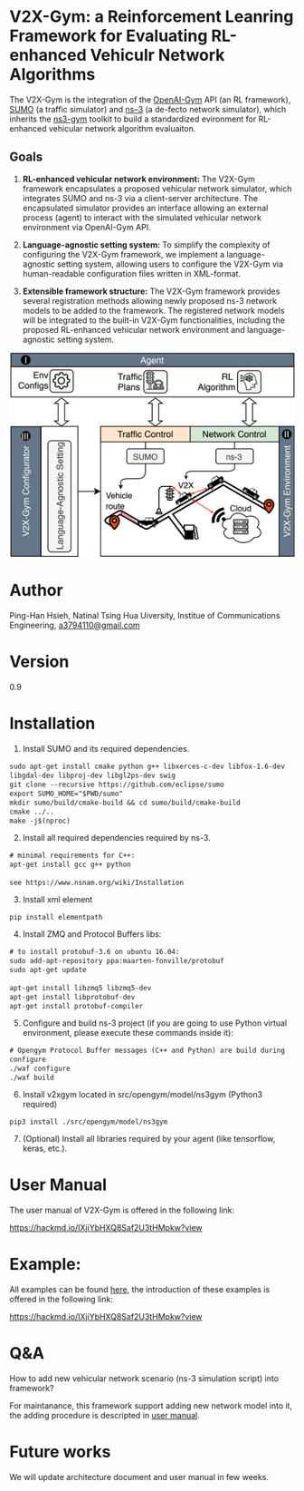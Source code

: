 V2X-Gym: a Reinforcement Leanring Framework for Evaluating RL-enhanced Vehiculr Network Algorithms
============
The V2X-Gym is the integration of the [OpenAI-Gym](https://gym.openai.com/) API (an RL framework), [SUMO](https://github.com/tkn-tub/ns3-gym) (a traffic simulator) and [ns–3](https://www.nsnam.org/) (a de-fecto network simulator), which inherits the [ns3-gym](https://github.com/tkn-tub/ns3-gym) toolkit to build a standardized evironment for RL-enhanced vehicular network algorithm evaluaiton.


## Goals
1. **RL-enhanced vehicular network environment:**
The V2X-Gym framework encapsulates a proposed vehicular network simulator, which integrates SUMO and ns-3 via a client-server architecture. The encapsulated simulator provides an interface allowing an external process (agent) to interact with the simulated vehicular network environment via OpenAI-Gym API. 
2. **Language-agnostic setting system:**
To simplify the complexity of configuring the V2X-Gym framework, we implement a language-agnostic setting system, allowing users to configure the V2X-Gym via human-readable configuration files written in XML-format. 

3. **Extensible framework structure:**
The V2X-Gym framework provides several registration methods allowing newly proposed ns-3 network models to be added to the framework. The registered network models will be integrated to the built-in V2X-Gym functionalities, including the proposed RL-enhanced vehicular network environment and language-agnostic setting system.


<p align="center">
  <img src="Schematic_Diagram_of_V2XGym.png">
</p>


  

Author
========
Ping-Han Hsieh, Natinal Tsing Hua Uiversity, Institue of Communications Engineering, a3794110@gmail.com 

Version
============
0.9

Installation
============

1. Install SUMO and its required dependencies.
```
sudo apt-get install cmake python g++ libxerces-c-dev libfox-1.6-dev libgdal-dev libproj-dev libgl2ps-dev swig
git clone --recursive https://github.com/eclipse/sumo
export SUMO_HOME="$PWD/sumo"
mkdir sumo/build/cmake-build && cd sumo/build/cmake-build
cmake ../..
make -j$(nproc)
```

2. Install all required dependencies required by ns-3.
```
# minimal requirements for C++:
apt-get install gcc g++ python

see https://www.nsnam.org/wiki/Installation
```
3. Install xml element
```
pip install elementpath
```

4. Install ZMQ and Protocol Buffers libs:
```
# to install protobuf-3.6 on ubuntu 16.04:
sudo add-apt-repository ppa:maarten-fonville/protobuf
sudo apt-get update

apt-get install libzmq5 libzmq5-dev
apt-get install libprotobuf-dev
apt-get install protobuf-compiler
```
5. Configure and build ns-3 project (if you are going to use Python virtual environment, please execute these commands inside it):
```
# Opengym Protocol Buffer messages (C++ and Python) are build during configure
./waf configure
./waf build
```

6. Install v2xgym located in src/opengym/model/ns3gym (Python3 required)
```
pip3 install ./src/opengym/model/ns3gym
```

7. (Optional) Install all libraries required by your agent (like tensorflow, keras, etc.).

User Manual
========

The user manual of V2X-Gym is offered in the following link:

https://hackmd.io/IXjiYbHXQ8Saf2U3tHMpkw?view

Example: 
========

All examples can be found [here](./scratch/), the introduction of these examples is offered in the following link:

https://hackmd.io/IXjiYbHXQ8Saf2U3tHMpkw?view

Q&A
========
How to add new vehicular network scenario (ns-3 simulation script) into framework?

  For maintanance, this framework support adding new network model into it, the adding procedure is descripted in [user manual](https://hackmd.io/@7GrhaD36QtiCRdjPf7T_Qg/B1fdW9HuI).

Future works
========
We will update architecture document and user manual in few weeks.
